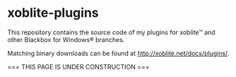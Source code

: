 # xoblite-plugins
This repository contains the source code of my plugins for xoblite™ and other Blackbox for Windows® branches.

Matching binary downloads can be found at http://xoblite.net/docs/plugins/.

=== THIS PAGE IS UNDER CONSTRUCTION ===
